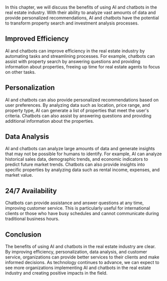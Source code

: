 
In this chapter, we will discuss the benefits of using AI and chatbots in the real estate industry. With their ability to analyze vast amounts of data and provide personalized recommendations, AI and chatbots have the potential to transform property search and investment analysis processes.

Improved Efficiency
-------------------

AI and chatbots can improve efficiency in the real estate industry by automating tasks and streamlining processes. For example, chatbots can assist with property search by answering questions and providing information about properties, freeing up time for real estate agents to focus on other tasks.

Personalization
---------------

AI and chatbots can also provide personalized recommendations based on user preferences. By analyzing data such as location, price range, and property type, AI can generate a list of properties that meet the user's criteria. Chatbots can also assist by answering questions and providing additional information about the properties.

Data Analysis
-------------

AI and chatbots can analyze large amounts of data and generate insights that may not be possible for humans to identify. For example, AI can analyze historical sales data, demographic trends, and economic indicators to predict future market trends. Chatbots can also provide insights into specific properties by analyzing data such as rental income, expenses, and market value.

24/7 Availability
-----------------

Chatbots can provide assistance and answer questions at any time, improving customer service. This is particularly useful for international clients or those who have busy schedules and cannot communicate during traditional business hours.

Conclusion
----------

The benefits of using AI and chatbots in the real estate industry are clear. By improving efficiency, personalization, data analysis, and customer service, organizations can provide better services to their clients and make informed decisions. As technology continues to advance, we can expect to see more organizations implementing AI and chatbots in the real estate industry and creating positive impacts in the field.
